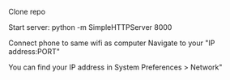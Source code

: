 Clone repo

Start server:
python -m SimpleHTTPServer 8000

Connect phone to same wifi as computer
Navigate to your "IP address:PORT"

You can find your IP address in System Preferences > Network"
